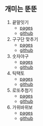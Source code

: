 ## 개미는 뚠뚠
1. 끝말잇기
	* [pages](https://leviseo.github.io/anonymous/ex01word/index.html)
	* [github](https://github.com/leviseo/leviseo.github.io/tree/master/anonymous/ex01word)
2. 구구단 맞추기
	* [pages](https://leviseo.github.io/anonymous/ex02gugu/index.html)
	* [github](https://github.com/leviseo/leviseo.github.io/tree/master/anonymous/ex02gugu)
3. 숫자야구
	* [pages](https://leviseo.github.io/anonymous/ex03baseball/index.html)
	* [github](https://github.com/leviseo/leviseo.github.io/tree/master/anonymous/ex03baseball)
4. 틱택토
	* [pages](https://leviseo.github.io/anonymous/ex04tictactoe/index.html)
	* [github](https://github.com/leviseo/leviseo.github.io/tree/master/anonymous/ex04tictactoe)
5. 로또추첨기
	* [pages](https://leviseo.github.io/anonymous/ex05lotto/index.html)
	* [github](https://github.com/leviseo/leviseo.github.io/tree/master/anonymous/ex05lotto)
6. 가위바위보
	* [pages](https://leviseo.github.io/anonymous/ex06rps/index.html)
	* [github](https://github.com/leviseo/leviseo.github.io/tree/master/anonymous/ex06prs)
